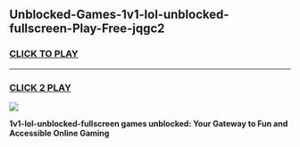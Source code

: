 
## Unblocked-Games-1v1-lol-unblocked-fullscreen-Play-Free-jqgc2
<h3>
<a href="https://premium76.site?title=1v1-lol-unblocked-fullscreen&ref=19M">CLICK TO PLAY</a></h3>
<hr>

<h3>
<a href="https://premium76.site?title=1v1-lol-unblocked-fullscreen&ref=19M">CLICK 2 PLAY</a>
  
</h3>

<a href="https://premium76.site?title=1v1-lol-unblocked-fullscreen&ref=19M"><img src="https://clearcache.store/games.png"></a>


**1v1-lol-unblocked-fullscreen games unblocked: Your Gateway to Fun and Accessible Online Gaming**
